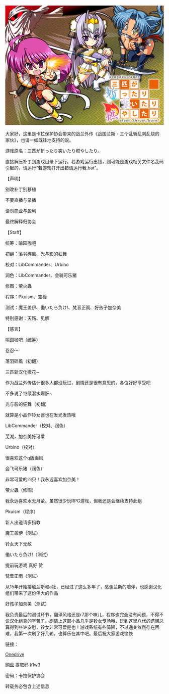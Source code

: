 

![img](assets/198d84b9c3a38f5a6.jpg)

大家好，这里是卡拉保护协会带来的战兰外传《战国兰斯 - 三个乱斩乱刺乱烧的家伙》，也请一如既往地支持的说。



游戏原名：三匹が斬ったり突いたり燃やしたり。

直接解压补丁到游戏目录下运行。若游戏运行出错，则可能是游戏相关文件名乱码引起的，请运行“若游戏打开出错请运行我.bat”。





【声明】



别改补丁别移植

不要直播与录播

请勿商业与盈利

最终解释归协会






【Staff】



统筹：喻园咖吧

初翻：落羽碎風、光与影的狂舞

校对：LibCommander、Urbino

润色：LibCommander、会骑可乐猪

修图：萤火蟲

程序：Pkuism、空穜

测试：魔王盖伊、働いたら负け!、梵音正雨、好孩子加奈美

特别感谢：天殇、见解





【感言】



喻园咖吧（统筹）

忍忍～



落羽碎風（初翻）

三匹斩汉化撒花~

作为战兰外传估计很多人都没玩过，剧情还是很有意思的，各位好好享受吧

不多说了继续潜水爆肝~



光与影的狂舞（初翻）

就算是小品作铃女酱也在发光发热哦



LibCommander（校对、润色）

芜湖，加奈美好可爱



Urbino（校对）

很喜欢这个q版画风



会飞可乐猪（润色）

非常可爱的四只！我永远喜欢加奈美！



萤火蟲（修图）

我永远喜欢水无月萤。虽然很少玩RPG游戏，但我还是会继续支持此组



Pkuism（程序）

新人出道请多指教



魔王盖伊（测试）

铃女天下无敌



働いたら负け!（测试）

提前玩游戏 真好 赞



梵音正雨（测试）

从15年开始接触兰斯和a社，已经过了这么多年了，感谢兰斯的陪伴，也感谢汉化组们带来了这份伟大的作品



好孩子加奈美（测试）

我负责最后的测试环节，翻译风格还是r7那个味儿，程序也完全没有问题，不得不说汉化组真的辛苦了。剧情上这部小品几乎是铃女专场哦，玩到这里八代的遗憾总算得到些许安慰，铃女非常可爱是也！游戏系统有些简陋，不过通关依然存在困难，我第一次刷了好几轮，也算乐在其中吧。最后祝大家游戏愉快





链接：

[Onedrive](https://xxb401-my.sharepoint.com/:u:/g/personal/silas_acfun_nl/EUzqSdQE2L1Lno2N0iG1FiIByXcoBcFaR7d0wSuW1IOPEg?e=CuQqYm)

[网盘](https://pan.baidu.com/s/1rb-2-fqQjqX_FZONItxrEA) 提取码 k1w3



密码：卡拉保护协会

转载务必包含上述信息

